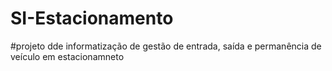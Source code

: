 # SI-Estacionamento
#projeto dde informatização de gestão de entrada, saída e permanência de veículo em 
estacionamneto

